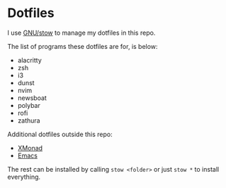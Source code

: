 # Dotfiles

I use [GNU/stow](https://www.gnu.org/software/stow/) to manage my dotfiles in this repo.

The list of programs these dotfiles are for, is below:

* alacritty
* zsh
* i3
* dunst
* nvim
* newsboat
* polybar
* rofi
* zathura

Additional dotfiles outside this repo:

* [XMonad](https://gitlab.com/dimitrissp/xmonad-configuration)
* [Emacs](https://gitlab.com/dimitrissp/emacs-configuration)

The rest can be installed by calling `stow <folder>` or just `stow *` to install everything.
